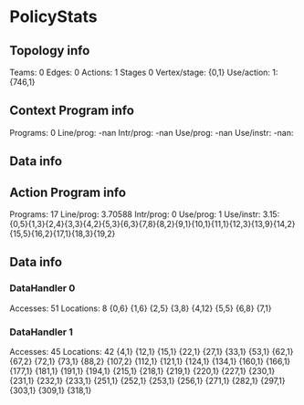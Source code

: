 # PolicyStats
## Topology info
Teams:		0
Edges:		0
Actions:	1
Stages		0
Vertex/stage:	{0,1} 
Use/action:	1: {746,1} 

## Context Program info
Programs:	0
Line/prog:	-nan
Intr/prog:	-nan
Use/prog:	-nan
Use/instr:	-nan: 

## Data info


## Action Program info
Programs:	17
Line/prog:	3.70588
Intr/prog:	0
Use/prog:	1
Use/instr:	3.15: {0,5}{1,3}{2,4}{3,3}{4,2}{5,3}{6,3}{7,8}{8,2}{9,1}{10,1}{11,1}{12,3}{13,9}{14,2}{15,5}{16,2}{17,1}{18,3}{19,2}

## Data info

### DataHandler 0
Accesses:	51
Locations:	8
{0,6} {1,6} {2,5} {3,8} {4,12} {5,5} {6,8} {7,1} 

### DataHandler 1
Accesses:	45
Locations:	42
{4,1} {12,1} {15,1} {22,1} {27,1} {33,1} {53,1} {62,1} {67,2} {72,1} {73,1} {88,2} {107,2} {112,1} {121,1} {124,1} {134,1} {160,1} {166,1} {177,1} {181,1} {191,1} {194,1} {215,1} {218,1} {219,1} {220,1} {227,1} {230,1} {231,1} {232,1} {233,1} {251,1} {252,1} {253,1} {256,1} {271,1} {282,1} {297,1} {303,1} {309,1} {318,1} 